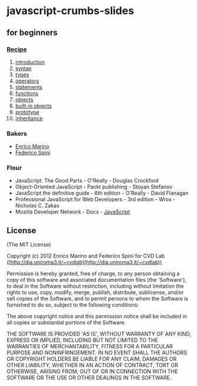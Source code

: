 # javascript-crumbs-slides

## for beginners

### [Recipe](https://github.com/cvdlab/javascript-crumbs-slides/blob/master/chapters/Readme.md)

1. [introduction](https://github.com/cvdlab/javascript-crumbs-slides/blob/master/chapters/introduction/Readme.md)
2. [syntax](https://github.com/cvdlab/javascript-crumbs-slides/blob/master/chapters/syntax/Readme.md)
3. [types](https://github.com/cvdlab/javascript-crumbs-slides/blob/master/chapters/types/Readme.md)
4. [operators](https://github.com/cvdlab/javascript-crumbs-slides/blob/master/chapters/operators/Readme.md)
5. [statements](https://github.com/cvdlab/javascript-crumbs-slides/blob/master/chapters/statements/Readme.md)
6. [functions](https://github.com/cvdlab/javascript-crumbs-slides/blob/master/chapters/functions/Readme.md)
7. [objects](https://github.com/cvdlab/javascript-crumbs-slides/blob/master/chapters/objects/Readme.md)
8. [built-in objects](https://github.com/cvdlab/javascript-crumbs-slides/blob/master/chapters/built-in/Readme.md)
9. [prototype](https://github.com/cvdlab/javascript-crumbs-slides/blob/master/chapters/prototype/Readme.md)
10. [inheritance](https://github.com/cvdlab/javascript-crumbs-slides/blob/master/chapters/inheritance/Readme.md)

### Bakers

- [Enrico Marino](http://onirame.no.de)
- [Federico Spini](http://spini.no.de)

### Flour

- JavaScript: The Good Parts - O'Really - Douglas Crockford 
- Object-Oriented JavaScript - Packt publishing - Stoyan Stefanov
- JavaScript the definitive guide - 6th edition - O'Really - David Flanagan
- Professional JavaScript for Web Developers - 3rd edition - Wrox - Nicholas C. Zakas
- Mozilla Developer Network - Docs - [JavaScript](https://developer.mozilla.org/en/JavaScript)

## License

(The MIT License)

Copyright (c) 2012 Enrico Marino and Federico Spini for CVD Lab ([http://dia.uniroma3.it/~cvdlab](http://dia.uniroma3.it/~cvdlab))

Permission is hereby granted, free of charge, to any person obtaining
a copy of this software and associated documentation files (the
'Software'), to deal in the Software without restriction, including
without limitation the rights to use, copy, modify, merge, publish,
distribute, sublicense, and/or sell copies of the Software, and to
permit persons to whom the Software is furnished to do so, subject to
the following conditions:

The above copyright notice and this permission notice shall be
included in all copies or substantial portions of the Software.

THE SOFTWARE IS PROVIDED 'AS IS', WITHOUT WARRANTY OF ANY KIND,
EXPRESS OR IMPLIED, INCLUDING BUT NOT LIMITED TO THE WARRANTIES OF
MERCHANTABILITY, FITNESS FOR A PARTICULAR PURPOSE AND NONINFRINGEMENT.
IN NO EVENT SHALL THE AUTHORS OR COPYRIGHT HOLDERS BE LIABLE FOR ANY
CLAIM, DAMAGES OR OTHER LIABILITY, WHETHER IN AN ACTION OF CONTRACT,
TORT OR OTHERWISE, ARISING FROM, OUT OF OR IN CONNECTION WITH THE
SOFTWARE OR THE USE OR OTHER DEALINGS IN THE SOFTWARE.